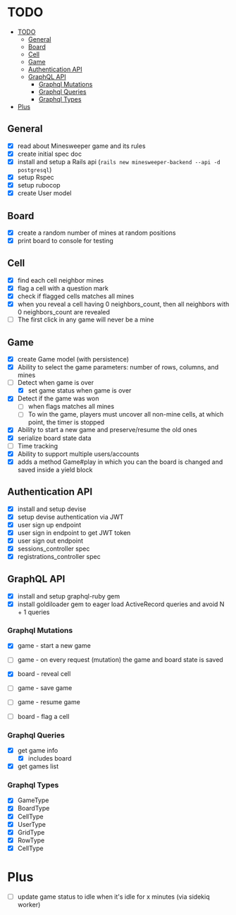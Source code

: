 # TODO

- [TODO](#todo)
  - [General](#general)
  - [Board](#board)
  - [Cell](#cell)
  - [Game](#game)
  - [Authentication API](#authentication-api)
  - [GraphQL API](#graphql-api)
    - [Graphql Mutations](#graphql-mutations)
    - [Graphql Queries](#graphql-queries)
    - [Graphql Types](#graphql-types)
- [Plus](#plus)
## General

- [x] read about Minesweeper game and its rules
- [x] create initial spec doc
- [x] install and setup a Rails api (`rails new minesweeper-backend --api -d postgresql`)
- [x] setup Rspec
- [x] setup rubocop
- [x] create User model

## Board

  - [x] create a random number of mines at random positions
  - [x] print board to console for testing
## Cell
  - [x] find each cell neighbor mines
  - [x] flag a cell with a question mark
  - [x] check if flagged cells matches all mines
  - [x] when you reveal a cell having 0 neighbors_count, then all neighbors with 0 neighbors_count are revealed
  - [ ] The first click in any game will never be a mine
## Game

  - [x] create Game model (with persistence)
  - [x] Ability to select the game parameters: number of rows, columns, and mines
  - [ ] Detect when game is over
    - [x] set game status when game is over
  - [x] Detect if the game was won
    - [ ] when flags matches all mines
    - [ ] To win the game, players must uncover all non-mine cells, at which point, the timer is stopped
  - [x] Ability to start a new game and preserve/resume the old ones
  - [x] serialize board state data
  - [ ] Time tracking
  - [x] Ability to support multiple users/accounts
  - [x] adds a method Game#play in which you can the board is changed and saved inside a yield block

## Authentication API

- [x] install and setup devise
- [x] setup devise authentication via JWT
- [x] user sign up endpoint
- [x] user sign in endpoint to get JWT token
- [x] user sign out endpoint
- [x] sessions_controller spec
- [x] registrations_controller spec

## GraphQL API

- [x] install and setup graphql-ruby gem
- [x] install goldiloader gem to eager load ActiveRecord queries and avoid N + 1 queries

### Graphql Mutations

- [x] game - start a new game
- [ ] game - on every request (mutation) the game and board state is saved
- [x] board - reveal cell
- [ ] game - save game
- [ ] game - resume game
- [ ] board - flag a cell


### Graphql Queries

- [x] get game info
  - [x] includes board
- [x] get games list

### Graphql Types

- [x] GameType
- [x] BoardType
- [x] CellType
- [x] UserType
- [x] GridType
- [x] RowType
- [x] CellType

# Plus

- [ ] update game status to idle when it's idle for x minutes (via sidekiq worker)

